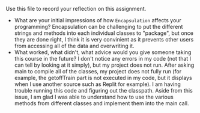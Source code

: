 Use this file to record your reflection on this assignment.

- What are your initial impressions of how `Encapsulation` affects your programming?
Encapsulation can be challenging to put the different strings and methods into each individual classes to "package", but once they are done right, I think it is very convinient as it prevents other users from accessing all of the data and overwriting it.
- What worked, what didn't, what advice would you give someone taking this course in the future?
I don't notice any errors in my code (not that I can tell by looking at it simply), but my project does not run. After asking main to compile all of the classes, my project does not fully run (for example, the getoffTrain part is not executed in my code, but it displays when I use another source such as Replit for example). I am having trouble running this code and figuring out the classpath.
Aside from this issue, I am glad I was able to understand how to use the various methods from different classes and implement them into the main call. 
